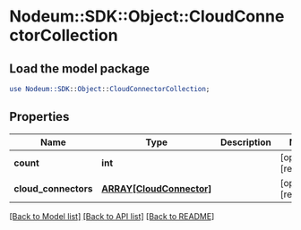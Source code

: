 # Nodeum::SDK::Object::CloudConnectorCollection

## Load the model package
```perl
use Nodeum::SDK::Object::CloudConnectorCollection;
```

## Properties
Name | Type | Description | Notes
------------ | ------------- | ------------- | -------------
**count** | **int** |  | [optional] [readonly] 
**cloud_connectors** | [**ARRAY[CloudConnector]**](CloudConnector.md) |  | [optional] [readonly] 

[[Back to Model list]](../README.md#documentation-for-models) [[Back to API list]](../README.md#documentation-for-api-endpoints) [[Back to README]](../README.md)


